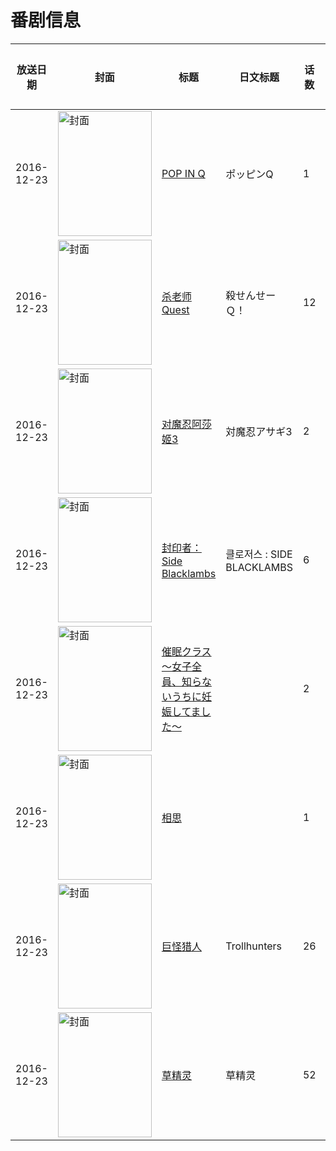 # 番剧信息

|放送日期|封面|标题|日文标题|话数|评分|评分人数|
|---|---|---|---|---|---|---|
|2016-12-23|<img src="//lain.bgm.tv/pic/cover/c/a6/5b/126185_aa0NE.jpg" alt="封面" style="width:150px;height:200px;object-fit:cover;">|[POP IN Q](https://bangumi.tv/subject/126185)|ポッピンQ|1|5.7|211人评分|
|2016-12-23|<img src="//lain.bgm.tv/pic/cover/c/a2/7f/186072_UU7i7.jpg" alt="封面" style="width:150px;height:200px;object-fit:cover;">|[杀老师Quest](https://bangumi.tv/subject/186072)|殺せんせーＱ！|12|6.5|482人评分|
|2016-12-23|<img src="/img/no_icon_subject.png" alt="封面" style="width:150px;height:200px;object-fit:cover;">|[对魔忍阿莎姬3](https://bangumi.tv/subject/199274)|対魔忍アサギ3|2|5.8|230人评分|
|2016-12-23|<img src="//lain.bgm.tv/pic/cover/c/b7/7b/201484_Z2v7I.jpg" alt="封面" style="width:150px;height:200px;object-fit:cover;">|[封印者：Side Blacklambs](https://bangumi.tv/subject/201484)|클로저스 : SIDE BLACKLAMBS|6|6.3|23人评分|
|2016-12-23|<img src="/img/no_icon_subject.png" alt="封面" style="width:150px;height:200px;object-fit:cover;">|[催眠クラス～女子全員、知らないうちに妊娠してました～](https://bangumi.tv/subject/204123)||2|4.9|191人评分|
|2016-12-23|<img src="//lain.bgm.tv/pic/cover/c/bc/a5/204868_1G11u.jpg" alt="封面" style="width:150px;height:200px;object-fit:cover;">|[相思](https://bangumi.tv/subject/204868)||1|7.1|480人评分|
|2016-12-23|<img src="//lain.bgm.tv/pic/cover/c/72/40/205735_bN9BA.jpg" alt="封面" style="width:150px;height:200px;object-fit:cover;">|[巨怪猎人](https://bangumi.tv/subject/205735)|Trollhunters|26|暂无评分|少于10人评分|
|2016-12-23|<img src="//lain.bgm.tv/pic/cover/c/17/1c/246237_5Nlgz.jpg" alt="封面" style="width:150px;height:200px;object-fit:cover;">|[草精灵](https://bangumi.tv/subject/246237)|草精灵|52|||
